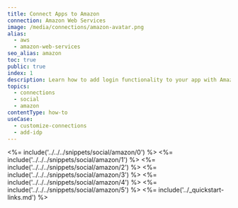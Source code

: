 ```yaml
---
title: Connect Apps to Amazon
connection: Amazon Web Services
image: /media/connections/amazon-avatar.png
alias:
  - aws
  - amazon-web-services
seo_alias: amazon
toc: true
public: true
index: 1
description: Learn how to add login functionality to your app with Amazon. You will need to obtain a Client Id and Client Secret for Amazon.
topics:
  - connections
  - social
  - amazon
contentType: how-to
useCase:
  - customize-connections
  - add-idp
---
```

<%= include('../../../snippets/social/amazon/0') %> 
<%= include('../../../snippets/social/amazon/1') %> 
<%= include('../../../snippets/social/amazon/2') %> 
<%= include('../../../snippets/social/amazon/3') %> 
<%= include('../../../snippets/social/amazon/4') %> 
<%= include('../../../snippets/social/amazon/5') %> 
<%= include('../_quickstart-links.md') %>
